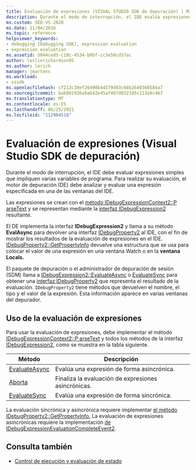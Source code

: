 ```yaml
---
title: Evaluación de expresiones (VISUAL STUDIO SDK de depuración) | Microsoft Docs
description: Durante el modo de interrupción, el IDE evalúa expresiones que implican variables de programa. Obtenga información sobre cómo el motor de depuración analiza y evalúa una expresión.
ms.custom: SEO-VS-2020
ms.date: 11/04/2016
ms.topic: reference
helpviewer_keywords:
- debugging [Debugging SDK], expression evaluation
- expression evaluation
ms.assetid: 5044ced5-c18c-4534-b0bf-cc3e50cd57ac
author: leslierichardson95
ms.author: lerich
manager: jmartens
ms.workload:
- vssdk
ms.openlocfilehash: cf213c30ef26490b44579d83c68b2640360584a7
ms.sourcegitcommit: bab002936a9a642e45af407d652345c113a9c467
ms.translationtype: MT
ms.contentlocale: es-ES
ms.lasthandoff: 06/25/2021
ms.locfileid: "112904518"
---
```

# <a name="expression-evaluation-visual-studio-debugging-sdk"></a>Evaluación de expresiones (Visual Studio SDK de depuración)
Durante el modo de interrupción, el IDE debe evaluar expresiones simples que impliquen varias variables de programa. Para realizar su evaluación, el motor de depuración (DE) debe analizar y evaluar una expresión especificada en una de las ventanas del IDE.

 Las expresiones se crean con el [método IDebugExpressionContext2::P arseText](../../extensibility/debugger/reference/idebugexpressioncontext2-parsetext.md) y se representan mediante la [interfaz IDebugExpression2](../../extensibility/debugger/reference/idebugexpression2.md) resultante.

 El DE implementa la interfaz **IDebugExpression2** y llama a su método **EvalAsync** para devolver una interfaz [IDebugProperty2](../../extensibility/debugger/reference/idebugproperty2.md) al IDE, con el fin de mostrar los resultados de la evaluación de expresiones en el IDE. [IDebugProperty2::GetPropertyInfo](../../extensibility/debugger/reference/idebugproperty2-getpropertyinfo.md) devuelve una estructura que se usa para  colocar el valor de una expresión en una ventana Watch o en la **ventana Locals.**

 El paquete de depuración o el administrador de depuración de sesión (SDM) llama a [IDebugExpression2::EvaluateAsync](../../extensibility/debugger/reference/idebugexpression2-evaluateasync.md) o [EvaluateSync](../../extensibility/debugger/reference/idebugexpression2-evaluatesync.md) para obtener una [interfaz IDebugProperty2](../../extensibility/debugger/reference/idebugproperty2.md) que representa el resultado de la evaluación. `IDebugProperty2` tiene métodos que devuelven el nombre, el tipo y el valor de la expresión. Esta información aparece en varias ventanas del depurador.

## <a name="using-expression-evaluation"></a>Uso de la evaluación de expresiones
 Para usar la evaluación de expresiones, debe implementar el método [IDebugExpressionContext2::P arseText](../../extensibility/debugger/reference/idebugexpressioncontext2-parsetext.md) y todos los métodos de la interfaz [IDebugExpression2,](../../extensibility/debugger/reference/idebugexpression2.md) como se muestra en la tabla siguiente.

|Método|Descripción|
|------------|-----------------|
|[EvaluateAsync](../../extensibility/debugger/reference/idebugexpression2-evaluateasync.md)|Evalúa una expresión de forma asincrónica.|
|[Aborta](../../extensibility/debugger/reference/idebugexpression2-abort.md)|Finaliza la evaluación de expresiones asincrónicas.|
|[EvaluateSync](../../extensibility/debugger/reference/idebugexpression2-evaluatesync.md)|Evalúa una expresión de forma sincrónica.|

 La evaluación sincrónica y asincrónica requiere implementar [el método IDebugProperty2::GetPropertyInfo.](../../extensibility/debugger/reference/idebugproperty2-getpropertyinfo.md) La evaluación de expresiones asincrónicas requiere la implementación [de IDebugExpressionEvaluationCompleteEvent2](../../extensibility/debugger/reference/idebugexpressionevaluationcompleteevent2.md).

## <a name="see-also"></a>Consulta también
- [Control de ejecución y evaluación de estado](../../extensibility/debugger/execution-control-and-state-evaluation.md)

